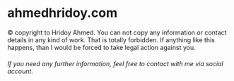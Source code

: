 # ahmedhridoy.com

<p>&copy; copyright to Hridoy Ahmed. You can not copy any information or contact details in any kind of work. That is totally forbidden. If anything like this happens, than I would be forced to take legal action against you.</p> 

<h6>If you need any further information, feel free to contact with me via social account.</h6>